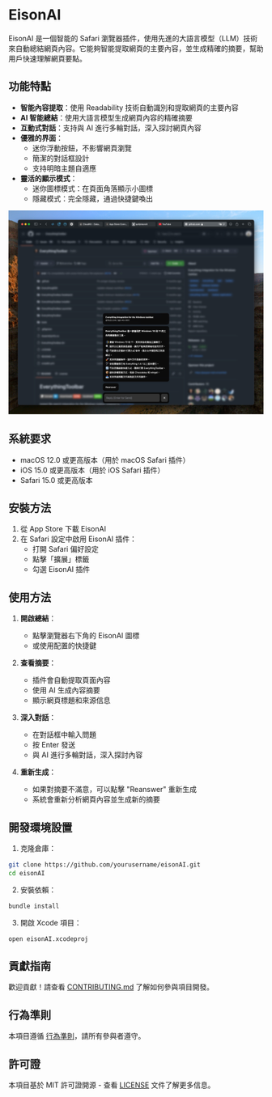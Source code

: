 # EisonAI

EisonAI 是一個智能的 Safari 瀏覽器插件，使用先進的大語言模型（LLM）技術來自動總結網頁內容。它能夠智能提取網頁的主要內容，並生成精確的摘要，幫助用戶快速理解網頁要點。

## 功能特點

- **智能內容提取**：使用 Readability 技術自動識別和提取網頁的主要內容
- **AI 智能總結**：使用大語言模型生成網頁內容的精確摘要
- **互動式對話**：支持與 AI 進行多輪對話，深入探討網頁內容
- **優雅的界面**：
  - 迷你浮動按鈕，不影響網頁瀏覽
  - 簡潔的對話框設計
  - 支持明暗主題自適應
- **靈活的顯示模式**：
  - 迷你圖標模式：在頁面角落顯示小圖標
  - 隱藏模式：完全隱藏，通過快捷鍵喚出

![EisonAI 使用界面](assets/images/SCR-20250227-ghmf.jpeg)

## 系統要求

- macOS 12.0 或更高版本（用於 macOS Safari 插件）
- iOS 15.0 或更高版本（用於 iOS Safari 插件）
- Safari 15.0 或更高版本

## 安裝方法

1. 從 App Store 下載 EisonAI
2. 在 Safari 設定中啟用 EisonAI 插件：
   - 打開 Safari 偏好設定
   - 點擊「擴展」標籤
   - 勾選 EisonAI 插件

## 使用方法

1. **開啟總結**：
   - 點擊瀏覽器右下角的 EisonAI 圖標
   - 或使用配置的快捷鍵

2. **查看摘要**：
   - 插件會自動提取頁面內容
   - 使用 AI 生成內容摘要
   - 顯示網頁標題和來源信息

3. **深入對話**：
   - 在對話框中輸入問題
   - 按 Enter 發送
   - 與 AI 進行多輪對話，深入探討內容

4. **重新生成**：
   - 如果對摘要不滿意，可以點擊 "Reanswer" 重新生成
   - 系統會重新分析網頁內容並生成新的摘要

## 開發環境設置

1. 克隆倉庫：
```bash
git clone https://github.com/yourusername/eisonAI.git
cd eisonAI
```

2. 安裝依賴：
```bash
bundle install
```

3. 開啟 Xcode 項目：
```bash
open eisonAI.xcodeproj
```

## 貢獻指南

歡迎貢獻！請查看 [CONTRIBUTING.md](CONTRIBUTING.md) 了解如何參與項目開發。

## 行為準則

本項目遵循 [行為準則](CODE_OF_CONDUCT.md)，請所有參與者遵守。

## 許可證

本項目基於 MIT 許可證開源 - 查看 [LICENSE](LICENSE) 文件了解更多信息。